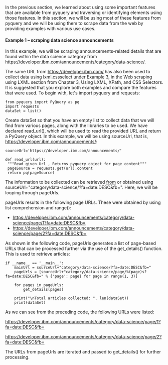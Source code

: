 In the previous section, we learned about using some important features that are available from pyquery and traversing or identifying elements using those features. In this section, we will be using most of these features from pyquery and we will be using them to scrape data from the web by providing examples with various use cases.

#### Example 1 – scraping data science announcements
In this example, we will be scraping announcements-related details that are found within the data science category from https://developer.ibm.com/announcements/category/data-science/.

The same URL from https://developer.ibm.com/ has also been used to collect data using lxml.cssselect under Example 3, in the Web scraping using LXML section from Chapter 3, Using LXML, XPath, and CSS Selectors. It is suggested that you explore both examples and compare the features that were used.
To begin with, let's import pyquery and requests:

```
from pyquery import PyQuery as pq
import requests
dataSet = list()
```

Create dataSet so that you have an empty list to collect data that we will find from various pages, along with the libraries to be used. We have declared read_url(), which will be used to read the provided URL and return a PyQuery object. In this example, we will be using sourceUrl, that is, https://developer.ibm.com/announcements/:

```
sourceUrl='https://developer.ibm.com/announcements/'

def read_url(url):
 """Read given Url , Returns pyquery object for page content"""
 pageSource = requests.get(url).content
 return pq(pageSource)
```

The information to be collected can be retrieved [from](https://developer.ibm.com/announcements/category/data-science/?fa=date:DESC&fb=) or obtained using sourceUrl+"category/data-science/?fa=date:DESC&fb=". Here, we will be looping through pageUrls.

pageUrls results in the following page URLs. These were obtained by using list comprehension and range():

- https://developer.ibm.com/announcements/category/data-science/page/1?fa=date:DESC&fb=
- https://developer.ibm.com/announcements/category/data-science/page/2?fa=date:DESC&fb=

As shown in the following code, pageUrls generates a list of page-based URLs that can be processed further via the use of the get_details() function. This is used to retrieve articles:

```
if __name__ == '__main__':
    mainUrl = sourceUrl+"category/data-science/?fa=date:DESC&fb="
    pageUrls = [sourceUrl+"category/data-science/page/%(page)s?fa=date:DESC&fb=" % {'page': page} for page in range(1, 3)]

    for pages in pageUrls:
        get_details(pages)

    print("\nTotal articles collected: ", len(dataSet))
    print(dataSet)
```

As we can see from the preceding code, the following URLs were listed:

https://developer.ibm.com/announcements/category/data-science/page/1?fa=date:DESC&fb=

https://developer.ibm.com/announcements/category/data-science/page/2?fa=date:DESC&fb=

The URLs from pageUrls are iterated and passed to get_details() for further processing.